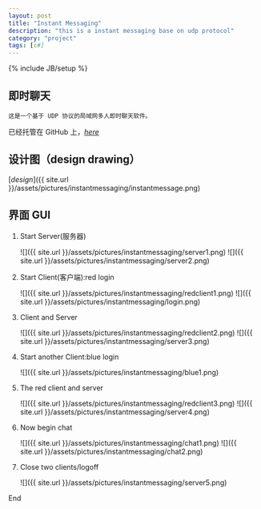 ```yaml
---
layout: post
title: "Instant Messaging"
description: "this is a instant messaging base on udp protocol"
category: "project"
tags: [c#]
---
```

{% include JB/setup %}

## 即时聊天

    这是一个基于 UDP 协议的局域网多人即时聊天软件。

已经托管在 GitHub 上，[*here*](https://github.com/KanLei/InstantMessaging)

## 设计图（design drawing）

[*design*]({{ site.url }}/assets/pictures/instantmessaging/instantmessage.png)

## 界面 GUI

1. Start Server(服务器)

    ![]({{ site.url }}/assets/pictures/instantmessaging/server1.png)
    ![]({{ site.url }}/assets/pictures/instantmessaging/server2.png)

2. Start Client(客户端):red login

    ![]({{ site.url }}/assets/pictures/instantmessaging/redclient1.png)
    ![]({{ site.url }}/assets/pictures/instantmessaging/login.png)

3. Client and Server

    ![]({{ site.url }}/assets/pictures/instantmessaging/redclient2.png)
    ![]({{ site.url }}/assets/pictures/instantmessaging/server3.png)

4. Start another Client:blue login

    ![]({{ site.url }}/assets/pictures/instantmessaging/blue1.png)

5. The red client and server

    ![]({{ site.url }}/assets/pictures/instantmessaging/redclient3.png)
    ![]({{ site.url }}/assets/pictures/instantmessaging/server4.png)

6. Now begin chat

    ![]({{ site.url }}/assets/pictures/instantmessaging/chat1.png)
    ![]({{ site.url }}/assets/pictures/instantmessaging/chat2.png)

7. Close two clients/logoff

    ![]({{ site.url }}/assets/pictures/instantmessaging/server5.png)

End
